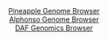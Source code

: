 <div id="Pineapple_Genome_Browser" align="center">
  <a href="https://igv.org/app/?sessionURL=blob:zZNta9swFIX_i6BjA8evsR0bynDjpglpk75l2VKKkW3ZEbUlV1LspCH_fXdlY19WaD5sDIwtXaSrc44f7VFLhKScoRDZuuXqloU0JNe8u8N1U5EZrolEYYErSTQkSEEEYRlB4R4VWCq8uL2EnWulGhkaBlVNr8as5Lp0dFzjF85wJ_WM18aQVxVOucCKC2mcCdxyg5ZtryMpbhodznZ018ixwgaumjVnkhsNYWXSQb_kVykpCeM1SepNpeirgAT0gMZcL_DnaHkXZRmRckp2k_w0mk6iL875YnXhDVeL.Xi58JYf7mjJsNoIcrqqnk_s0Zl5bX.TNzCyO2i5jbL78Wx92fVPnPjD.bahgshTy7cGjjuwBh6EQ1lOtv.Tb3jokd7vyViWK_fKm5LhzaXfbCdXsp3O2zS_esP3QUMVzzbAAsrWwg8tU3NMT3Ntr_djaA000wwgHcEpCh8eNaQEzp5g.cMeqV0DxCBJnjev8GiIi5wIFPYC0_StILDdvt83g8A6aHu0EdXfi3a0uA18045s20sKWinAOU8ka6SOGdPbrNDLl2OzPLHPyLCGd_GUxcOUR1M6uhgNxvPnbLvL3uQIjn_9hWD2Par.CXnvEaKr9FjcvmJ_Zhfz2TVcs6ZvVy18YzqJ4zja8Hjyx4h8MHxcPAUXNVawHiow_UldiwXFTEGhpZKmtKJqt4QkeYdCy3YAXpTxigONSJTpR1MzNcs1P_2G1Dk8Hr4D">Pineapple Genome Browser</a>
</div>
<div id="Alphonso_Genome_Browser" align="center">
  <a href="https://igv.org/app/?sessionURL=blob:zZJdT9swFIb_iyXQJqVJnDSfUjWVUqAwGLQrFUUoOk2d1JDYwXbSL_W_z1SbdjMkerFpki_so2Of9339bFFDhKScoRg5JvZMjJGB5IIvR1BWBbmBkkgUZ1BIYiBBMiIISwmKtygDqWA8_KpvLpSqZGxZVFWtEljOTemaUMKGM1hKM.Wl1eNFATMuQHEhrRMBDbdo3rSWZAZVZerZrulZc1BgQVEtOJPcqgjLk6V.L_lVSnLCeEmSsi4U3QtItB6tcW5m8KU7GXXTlEh5RdaDead7Nejeu_3x9NzvTcffLiZjf3I8ojkDVQvSuR6cwiZqnnvfr9e3z3fh_QhWF.dhmt_KI_f0uL.qqCCygwMcul6Ig1AHQ9mcrP4nz3rRA31HN9Mj5.x6_TIM1I0kTLV7U_Var16VN7Dfcb4zUMHTWpOA0oUIYmwbru0bnuO33rY4NGw70vkITlH8.GQgJSB90e2PW6TWleYFSfJa79ExEBdzIlDcimw7wFHkeO2gbUcR3hlbVIvi74V7Nh5Gge10HcdPMlooDfM8kaySJjBmNmlm5psD03TzIe_muY.Dk7sHOA190g5OtK3afXiXIj16_4Ha6EcU_RPuPiLEVLNDYVtVfeyQflNuxqN2aq8vN.5kykqc34V_jOcNosOiybgoQel.XdHHn7Q1ICgwpQsNlXRGC6rWE50iX6IYO66GFqW84JpCJPLZJ9uwDezZn3_D6e6edj8A">Alphonso Genome Browser</a>
</div>


<div id="DAF_Genomics_Browser" align="center">
  <a href="https://igv.org/app/?sessionURL=blob:tZFra9swFIb_i6D95Jt8jQ1huE26ZRlNV.OlF0o4teVYiS25krykC_nvE17HYKOMQQeSkDiX99V5DugrEZJyhhLkWjiwMEYGkjXfZdB2DbmElkiUVNBIYiBBKiIIKwhKDqgCqSC__qQra6U6mdh2CZW5Joy3tJCW9CzoTMl7VROdaroWtPCNM9hJq.CtTlZgQ9PVnEluQ1EQKU3H7ghbr3agj5.x1dCSrNq.UXRQXWkT2lhpVaDdUlaS_V.M_Adlvei7dJmlQ_2cPM_KcTqfpV.8aX73Pjy_yxcflnm4PM3omoHqBRnPTtyLs_OMzuNFdqYm22Aapo_qanJ5k48.n3iT0.m.o4LIMY7wyAtGOPbQ0UANL3oNARW1wAn2jcgdGa7vmy9XLwj1FASnKLl_MJASUGx1.v0BqedOo0KSPPUDNQNxURKBEjN2nAjHsRv4ke_EMT4aB9SL5o1ZXuTXceS4qeuG1iO0Wr.izTBALfRn8K1A_tZZ738FxT6GN5uNLytncSX2ucamF.zZrf.03dz6r6Ay0Ktfq7hoQenQj.cLGGi0YkuY.kXGOz4cvwM-">DAF Genomics Browser</a>
</div>
